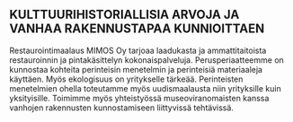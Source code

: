 ---
---
## KULTTUURIHISTORIALLISIA ARVOJA JA VANHAA RAKENNUSTAPAA KUNNIOITTAEN

Restaurointimaalaus MIMOS Oy tarjoaa laadukasta ja ammattitaitoista restauroinnin ja pintakäsittelyn
kokonaispalveluja. Perusperiaatteemme on kunnostaa kohteita perinteisin menetelmin ja perinteisiä
materiaaleja käyttäen. Myös ekologisuus on yritykselle tärkeää.
Perinteisten menetelmien ohella toteutamme myös uudismaalausta niin yrityksille kuin yksityisille.
Toimimme myös yhteistyössä museoviranomaisten kanssa vanhojen rakennusten kunnostamiseen
liittyvissä tehtävissä.